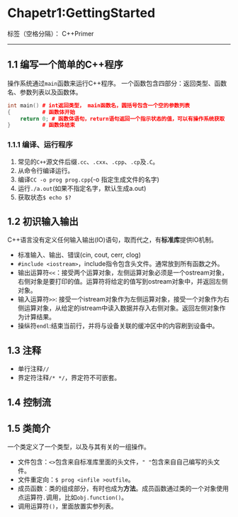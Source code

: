 # Chapetr1:GettingStarted

标签（空格分隔）： C++Primer

---

## 1.1 编写一个简单的C++程序
操作系统通过`main`函数来运行C++程序。
一个函数包含四部分：返回类型、函数名、参数列表以及函数体。
```C++
int main() # int返回类型， main函数名，圆括号包含一个空的参数列表
{          # 函数体开始
    return 0; # 函数体语句，return语句返回一个指示状态的值，可以有操作系统获取
}          # 函数体结束
```
### 1.1.1 编译、运行程序
 1. 常见的`C++`源文件后缀`.cc`、`.cxx`、`.cpp`、`.cp`及`.C`。
 2. 从命令行编译运行。
 3. 编译`CC -o prog prog.cpp`(-o 指定生成文件的名字)
 4. 运行`./a.out`(如果不指定名字，默认生成a.out)
 5. 获取状态`$ echo $?`
## 1.2 初识输入输出
C++语言没有定义任何输入输出(IO)语句，取而代之，有**标准库**提供IO机制。

* 标准输入、输出、错误(cin, cout, cerr, clog)
* `#include <iostream>`，include指令包含头文件。通常放到所有函数之外。
* 输出运算符`<<`：接受两个运算对象，左侧运算对象必须是一个ostream对象，右侧对象是要打印的值。运算符将给定的值写到ostream对象中，并返回左侧对象。
* 输入运算符`>>`: 接受一个istream对象作为左侧运算对象，接受一个对象作为右侧运算对象，从给定的istream中读入数据并存入右侧对象。返回左侧对象作为计算结果。
* 操纵符`endl`:结束当前行，并将与设备关联的缓冲区中的内容刷到设备中。
## 1.3 注释
* 单行注释`//`
* 界定符注释`/* */`，界定符不可嵌套。

## 1.4 控制流

## 1.5 类简介
一个类定义了一个类型，以及与其有关的一组操作。

* 文件包含：`<>`包含来自标准库里面的头文件，`" "`包含来自自己编写的头文件。
* 文件重定向：`$ prog <infile >outfile`。
* 成员函数：类的组成部分，有时也成为**方法**。成员函数通过类的一个对象使用点运算符`.`调用，比如`obj.function()`。
* 调用运算符`()`，里面放置实参列表。
